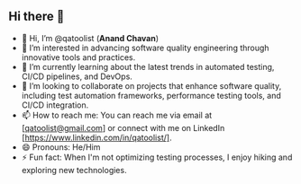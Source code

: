 ## Hi there 👋

- 👋 Hi, I’m @qatoolist (**Anand Chavan**)
- 👀 I’m interested in advancing software quality engineering through innovative tools and practices.
- 🌱 I’m currently learning about the latest trends in automated testing, CI/CD pipelines, and DevOps.
- 💞️ I’m looking to collaborate on projects that enhance software quality, including test automation frameworks, performance testing tools, and CI/CD integration.
- 📫 How to reach me: You can reach me via email at [qatoolist@gmail.com] or connect with me on LinkedIn [https://www.linkedin.com/in/qatoolist/].
- 😄 Pronouns: He/Him
- ⚡ Fun fact: When I'm not optimizing testing processes, I enjoy hiking and exploring new technologies.
